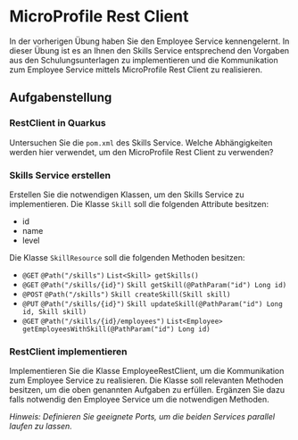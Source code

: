 # MicroProfile Rest Client

In der vorherigen Übung haben Sie den Employee Service kennengelernt. In dieser Übung ist es an Ihnen den Skills Service
entsprechend den Vorgaben aus den Schulungsunterlagen zu implementieren und die Kommunikation zum Employee Service
mittels MicroProfile Rest Client zu realisieren.

## Aufgabenstellung

### RestClient in Quarkus

Untersuchen Sie die `pom.xml` des Skills Service. Welche Abhängigkeiten werden hier verwendet, um den 
MicroProfile Rest Client zu verwenden?

### Skills Service erstellen

Erstellen Sie die notwendigen Klassen, um den Skills Service zu implementieren. Die Klasse `Skill` soll die
folgenden Attribute besitzen:

* id
* name
* level

Die Klasse `SkillResource` soll die folgenden Methoden besitzen:

* `@GET` `@Path("/skills")` `List<Skill> getSkills()`
* `@GET` `@Path("/skills/{id}")` `Skill getSkill(@PathParam("id") Long id)`
* `@POST` `@Path("/skills")` `Skill createSkill(Skill skill)`
* `@PUT` `@Path("/skills/{id}")` `Skill updateSkill(@PathParam("id") Long id, Skill skill)`
* `@GET` `@Path("/skills/{id}/employees")` `List<Employee> getEmployeesWithSkill(@PathParam("id") Long id)`

### RestClient implementieren

Implementieren Sie die Klasse EmployeeRestClient, um die Kommunikation zum Employee Service zu realisieren. Die Klasse 
soll relevanten Methoden besitzen, um die oben genannten Aufgaben zu erfüllen. Ergänzen Sie dazu falls notwendig 
den Employee Service um die notwendigen Methoden.

*Hinweis: Definieren Sie geeignete Ports, um die beiden Services parallel laufen zu lassen.*

